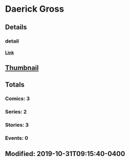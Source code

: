 # Daerick  Gross 
## Details
### detail
#### [Link](http://marvel.com/comics/creators/13293/daerick_gross?utm_campaign=apiRef&utm_source=225578a89fc76f3d20fbffda5d17a88d)
## [Thumbnail](http://i.annihil.us/u/prod/marvel/i/mg/b/40/image_not_available.jpg)
## Totals
### Comics: 3
### Series: 2
### Stories: 3
### Events: 0
## Modified: 2019-10-31T09:15:40-0400